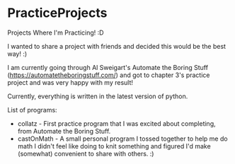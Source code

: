 # PracticeProjects
Projects Where I'm Practicing! :D

I wanted to share a project with friends and decided this would be the best way! :)

I am currently going through Al Sweigart's Automate the Boring Stuff (https://automatetheboringstuff.com/) and got to chapter 3's practice project and was very happy with my result!

Currently, everything is written in the latest version of python.

List of programs:
 - collatz - First practice program that I was excited about completing, from Automate the Boring Stuff.
 - castOnMath - A small personal program I tossed together to help me do math I didn't feel like doing to knit something and figured I'd make (somewhat) convenient to share with others. :)
